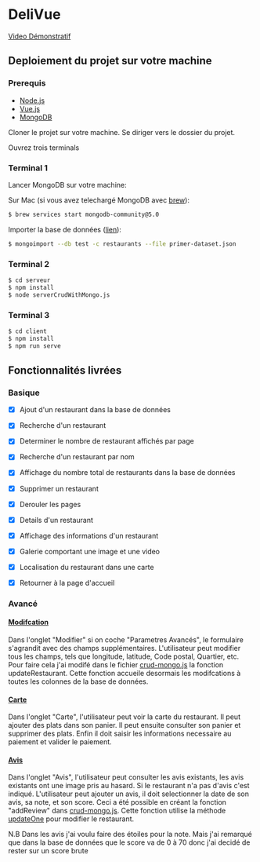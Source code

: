 # DeliVue

[Video Démonstratif](https://youtu.be/Ymxd6ics00g)

## Deploiement du projet sur votre machine

### Prerequis

- [Node.js](https://nodejs.org/en/)
- [Vue.js](https://vuejs.org/)
- [MongoDB](https://www.mongodb.com/)

Cloner le projet sur votre machine.
Se diriger vers le dossier du projet.

Ouvrez trois terminals

### Terminal 1

Lancer MongoDB sur votre machine:

Sur Mac (si vous avez telechargé MongoDB avec [brew](https://brew.sh/)):
```bash
$ brew services start mongodb-community@5.0
```

Importer la base de données ([lien](https://www.digitalocean.com/community/tutorials/how-to-import-and-export-a-mongodb-database-on-ubuntu-20-04-fr)):
```bash
$ mongoimport --db test -c restaurants --file primer-dataset.json
```



### Terminal 2

```bash
$ cd serveur
$ npm install
$ node serverCrudWithMongo.js 
```

### Terminal 3

```bash
$ cd client
$ npm install
$ npm run serve

```

## Fonctionnalités livrées

### Basique

- [x] Ajout d'un restaurant dans la base de données
- [x] Recherche d'un restaurant
- [x] Determiner le nombre de restaurant affichés par page
- [x] Recherche d'un restaurant par nom
- [x] Affichage du nombre total de restaurants dans la base de données
- [x] Supprimer un restaurant
- [x] Derouler les pages
- [x] Details d'un restaurant
- [x] Affichage des informations d'un restaurant
- [x] Galerie comportant une image et une video
- [x] Localisation du restaurant dans une carte
- [x] Retourner à la page d'accueil



### Avancé

#### [Modifcation](https://youtu.be/Ymxd6ics00g?t=42)

Dans l'onglet "Modifier" si on coche "Parametres Avancés", le formulaire s'agrandit avec des champs supplémentaires. L'utilisateur peut modifier tous les champs, tels que longitude, latitude, Code postal, Quartier, etc. 
Pour faire cela j'ai modifé dans le fichier [crud-mongo.js](serveur/app_modules/crud-mongo.js) la fonction updateRestaurant. Cette fonction accueile desormais les modifcations à toutes les colonnes de la base de données.

#### [Carte](https://youtu.be/Ymxd6ics00g?t=156)

Dans l'onglet "Carte", l'utilisateur peut voir la carte du restaurant. Il peut ajouter des plats dans son panier. Il peut ensuite consulter son panier et supprimer des plats. Enfin il doit saisir les informations necessaire au paiement et valider le paiement.

#### [Avis](https://youtu.be/Ymxd6ics00g?t=87)

Dans l'onglet "Avis", l'utilisateur peut consulter les avis existants, les avis existants ont une image pris au hasard. Si le restaurant n'a pas d'avis c'est indiqué.
L'utilisateur peut ajouter un avis, il doit selectionner la date de son avis, sa note, et son score.
Ceci a été possible en créant la fonction "addReview" dans [crud-mongo.js](serveur/app_modules/crud-mongo.js). Cette fonction utilise la méthode [updateOne](https://docs.mongodb.com/manual/reference/method/db.collection.updateOne/) pour modifier le restaurant.

N.B Dans les avis j'ai voulu faire des étoiles pour la note. Mais j'ai remarqué que dans la base de données que le score va de 0 à 70 donc j'ai decidé de rester sur un score brute



